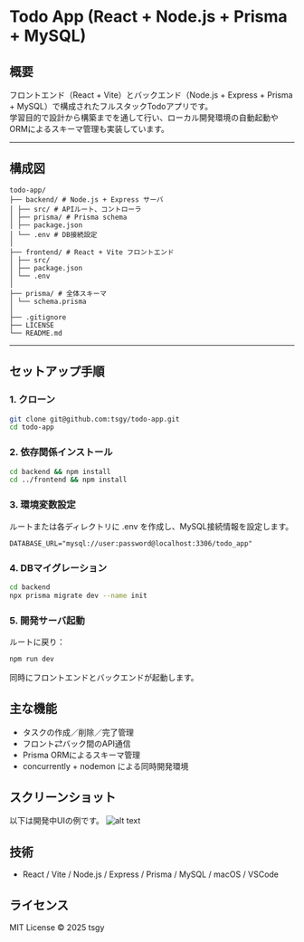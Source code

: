 # Todo App (React + Node.js + Prisma + MySQL)

## 概要
フロントエンド（React + Vite）とバックエンド（Node.js + Express + Prisma + MySQL）で構成されたフルスタックTodoアプリです。  
学習目的で設計から構築までを通して行い、ローカル開発環境の自動起動やORMによるスキーマ管理も実装しています。

---

## 構成図
```
todo-app/
├── backend/ # Node.js + Express サーバ
│ ├── src/ # APIルート、コントローラ
│ ├── prisma/ # Prisma schema
│ ├── package.json
│ └── .env # DB接続設定
│
├── frontend/ # React + Vite フロントエンド
│ ├── src/
│ ├── package.json
│ └── .env
│
├── prisma/ # 全体スキーマ
│ └── schema.prisma
│
├── .gitignore
├── LICENSE
└── README.md
```

---
## セットアップ手順

### 1. クローン
```bash
git clone git@github.com:tsgy/todo-app.git
cd todo-app
```
### 2. 依存関係インストール
```bash
cd backend && npm install
cd ../frontend && npm install
```

### 3. 環境変数設定
ルートまたは各ディレクトリに .env を作成し、MySQL接続情報を設定します。
```env
DATABASE_URL="mysql://user:password@localhost:3306/todo_app"
```

### 4. DBマイグレーション
```bash
cd backend
npx prisma migrate dev --name init
```

### 5. 開発サーバ起動
ルートに戻り：
```bash
npm run dev
```
同時にフロントエンドとバックエンドが起動します。

## 主な機能
- タスクの作成／削除／完了管理
- フロント⇄バック間のAPI通信
- Prisma ORMによるスキーマ管理
- concurrently + nodemon による同時開発環境

## スクリーンショット
以下は開発中UIの例です。
![alt text](<スクリーンショット 2025-10-07 18.31.33.png>)

## 技術
- React / Vite / Node.js / Express / Prisma / MySQL / macOS / VSCode

## ライセンス

MIT License © 2025 tsgy

